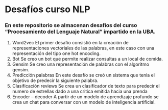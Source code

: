 # Desafíos curso NLP
### En este repositorio se almacenan desafíos del curso “Procesamiento del Lenguaje Natural” impartido en la UBA.

1.	Word2vec
El primer desafío consistió en la creación de representaciones vectoriales de las palabras, en este caso con una representación del tipo one hot encoding.
2.	Bot
Se creo un bot que permite realizar consultas a un local de comida.
3.	Gensim
Se creo una representación de palabras con el algoritmo gensim.
4.	Predicción palabras
En este desafío se creó un sistema que tenia el objetivo de predecir la siguiente palabra.
5.	Clasificación reviews
Se crea un clasificador de texto para predecir el numero de estrellas dado a una critica emitida hacia una prenda
6.	Encoder – decoder
A partir de un modelo de aprendizaje profundo se crea un chat para conversar con un modelo de inteligencia artificial.
